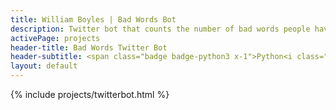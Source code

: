 ```yaml
---
title: William Boyles | Bad Words Bot
description: Twitter bot that counts the number of bad words people have tweeted
activePage: projects
header-title: Bad Words Twitter Bot
header-subtitle: <span class="badge badge-python3 x-1">Python<i class="badge-icon fab fa-python"></i></span><span class="badge badge-twitter x-1">Twitter API<i class="badge-icon fab fa-twitter"></i></span>
layout: default
---
```


<main class="text-black mb-0">
    <div class="col-md-8 offset-md-2">
        {% include projects/twitterbot.html %}
    </div>
</main>
